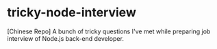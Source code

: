 # tricky-node-interview
[Chinese Repo] A bunch of tricky questions I've met while preparing job interview of Node.js back-end developer.
